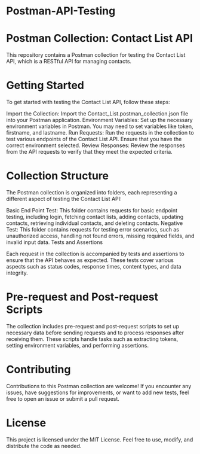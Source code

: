 # Postman-API-Testing

# Postman Collection: Contact List API
This repository contains a Postman collection for testing the Contact List API, which is a RESTful API for managing contacts.

# Getting Started
To get started with testing the Contact List API, follow these steps:

Import the Collection: Import the Contact_List.postman_collection.json file into your Postman application.
Environment Variables: Set up the necessary environment variables in Postman. You may need to set variables like token, firstname, and lastname.
Run Requests: Run the requests in the collection to test various endpoints of the Contact List API. Ensure that you have the correct environment selected.
Review Responses: Review the responses from the API requests to verify that they meet the expected criteria.

# Collection Structure
The Postman collection is organized into folders, each representing a different aspect of testing the Contact List API:

Basic End Point Test: This folder contains requests for basic endpoint testing, including login, fetching contact lists, adding contacts, updating contacts, retrieving individual contacts, and deleting contacts.
Negative Test: This folder contains requests for testing error scenarios, such as unauthorized access, handling not found errors, missing required fields, and invalid input data.
Tests and Assertions

Each request in the collection is accompanied by tests and assertions to ensure that the API behaves as expected. These tests cover various aspects such as status codes, response times, content types, and data integrity.

# Pre-request and Post-request Scripts
The collection includes pre-request and post-request scripts to set up necessary data before sending requests and to process responses after receiving them. These scripts handle tasks such as extracting tokens, setting environment variables, and performing assertions.

# Contributing
Contributions to this Postman collection are welcome! If you encounter any issues, have suggestions for improvements, or want to add new tests, feel free to open an issue or submit a pull request.

# License
This project is licensed under the MIT License. Feel free to use, modify, and distribute the code as needed.
